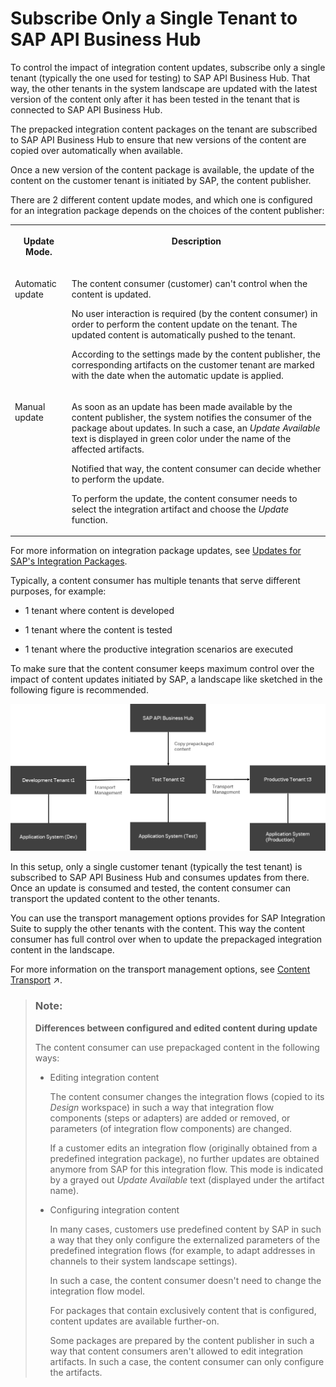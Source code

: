 <!-- loio185a52a93f094d92853e88aef8f7cf5f -->

# Subscribe Only a Single Tenant to SAP API Business Hub

To control the impact of integration content updates, subscribe only a single tenant \(typically the one used for testing\) to SAP API Business Hub. That way, the other tenants in the system landscape are updated with the latest version of the content only after it has been tested in the tenant that is connected to SAP API Business Hub.

The prepacked integration content packages on the tenant are subscribed to SAP API Business Hub to ensure that new versions of the content are copied over automatically when available.

Once a new version of the content package is available, the update of the content on the customer tenant is initiated by SAP, the content publisher.

There are 2 different content update modes, and which one is configured for an integration package depends on the choices of the content publisher:


<table>
<tr>
<th valign="top">

Update Mode.



</th>
<th valign="top">

Description



</th>
</tr>
<tr>
<td valign="top">

Automatic update



</td>
<td valign="top">

The content consumer \(customer\) can't control when the content is updated.

No user interaction is required \(by the content consumer\) in order to perform the content update on the tenant. The updated content is automatically pushed to the tenant.

According to the settings made by the content publisher, the corresponding artifacts on the customer tenant are marked with the date when the automatic update is applied.



</td>
</tr>
<tr>
<td valign="top">

Manual update



</td>
<td valign="top">

As soon as an update has been made available by the content publisher, the system notifies the consumer of the package about updates. In such a case, an *Update Available* text is displayed in green color under the name of the affected artifacts.

Notified that way, the content consumer can decide whether to perform the update.

To perform the update, the content consumer needs to select the integration artifact and choose the *Update* function.



</td>
</tr>
</table>

For more information on integration package updates, see [Updates for SAP's Integration Packages](updates-for-sap-s-integration-packages-5e41ce8.md).

Typically, a content consumer has multiple tenants that serve different purposes, for example:

-   1 tenant where content is developed

-   1 tenant where the content is tested

-   1 tenant where the productive integration scenarios are executed


To make sure that the content consumer keeps maximum control over the impact of content updates initiated by SAP, a landscape like sketched in the following figure is recommended.

 ![](images/Iflow_design_guide_2_10bc301.png) 

In this setup, only a single customer tenant \(typically the test tenant\) is subscribed to SAP API Business Hub and consumes updates from there. Once an update is consumed and tested, the content consumer can transport the updated content to the other tenants.

You can use the transport management options provides for SAP Integration Suite to supply the other tenants with the content. This way the content consumer has full control over when to update the prepackaged integration content in the landscape.

For more information on the transport management options, see [Content Transport](https://help.sap.com/viewer/987273656c2f47d2aca4e0bfce26c594/Cloud/en-US/e3c79d65aa604b80992e20609881ad7a.html "Reuse content across multiple tenants. Export integration content from one (source) tenant and import it on another (target) tenant.") :arrow_upper_right:.

> ### Note:  
> **Differences between configured and edited content during update**
> 
> The content consumer can use prepackaged content in the following ways:
> 
> -   Editing integration content
> 
>     The content consumer changes the integration flows \(copied to its *Design* workspace\) in such a way that integration flow components \(steps or adapters\) are added or removed, or parameters \(of integration flow components\) are changed.
> 
>     If a customer edits an integration flow \(originally obtained from a predefined integration package\), no further updates are obtained anymore from SAP for this integration flow. This mode is indicated by a grayed out *Update Available* text \(displayed under the artifact name\).
> 
> -   Configuring integration content
> 
>     In many cases, customers use predefined content by SAP in such a way that they only configure the externalized parameters of the predefined integration flows \(for example, to adapt addresses in channels to their system landscape settings\).
> 
>     In such a case, the content consumer doesn't need to change the integration flow model.
> 
>     For packages that contain exclusively content that is configured, content updates are available further-on.
> 
>     Some packages are prepared by the content publisher in such a way that content consumers aren't allowed to edit integration artifacts. In such a case, the content consumer can only configure the artifacts.

